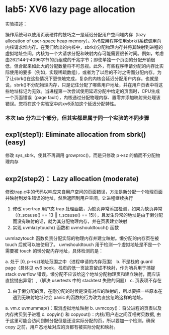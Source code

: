 # lab5: XV6 lazy page allocation
实验描述：
>
操作系统可以使用页表硬件的技巧之一是延迟分配用户空间堆内存（lazy allocation of user-space heap memory）。Xv6应用程序使用sbrk()系统调用向内核请求堆内存。在我们给出的内核中，sbrk()分配物理内存并将其映射到进程的虚拟地址空间。内核为一个大请求分配和映射内存可能需要很长时间。例如，考虑由262144个4096字节的页组成的千兆字节；即使单独一个页面的分配开销很低，但合起来如此大的分配数量将不可忽视。此外，有些程序申请分配的内存比实际使用的要多（例如，实现稀疏数组），或者为了以后的不时之需而分配内存。为了让sbrk()在这些情况下更快地完成，复杂的内核会延迟分配用户内存。也就是说，sbrk()不分配物理内存，只是记住分配了哪些用户地址，并在用户页表中将这些地址标记为无效。当进程第一次尝试使用延迟分配中给定的页面时，CPU生成一个页面错误（page fault），内核通过分配物理内存、置零并添加映射来处理该错误。您将在这个实验室中向xv6添加这个延迟分配特性。
>
### 本次 lab 分为三个部分，但其实都是属于同一个实验的不同步骤
## exp1(step1): Eliminate allocation from sbrk() (easy)
>
修改 sys_sbrk，使其不再调用 growproc()，而是只修改 p->sz 的值而不分配物理内存
>
## exp2(step2)： Lazy allocation (moderate)
>
修改trap.c中的代码以响应来自用户空间的页面错误，方法是新分配一个物理页面并映射到发生错误的地址，然后返回到用户空间，让进程继续执行
>
1. 修改 usertrap 用户态 trap 处理函数，为缺页异常添加检测，如果为缺页异常（(r_scause() == 13 || r_scause() == 15)），且发生异常的地址是由于懒分配而没有映射的话，就为其分配物理内存，并在页表建立映射
2. 实现 uvmlazytouch() 函数和 uvmshouldtouch() 函数
>
uvmlazytouch 函数负责分配实际的物理内存并建立映射。懒分配的内存页在被 touch 后就可以被使用了。
uvmshouldtouch 用于检测一个虚拟地址是不是一个需要被 touch 的懒分配内存地址，具体检测的是：

a. 处于 [0, p->sz)地址范围之中（进程申请的内存范围）
b. 不是栈的 guard page（具体见 xv6 book，栈页的低一页故意留成不映射，作为哨兵用于捕捉 stack overflow 错误。懒分配不应该给这个地址分配物理页和建立映射，而应该直接抛出异常）,（解决 usertests 中的 stacktest 失败的问题）
c. 页表项不存在
>
3. 由于懒分配的页，在刚分配的时候是没有对应的映射的，所以要把一些原本在遇到无映射地址时会 panic 的函数的行为改为直接忽略这样的地址。
>
a. vm.c uvmummap()：取消虚拟地址映射
b. uvmcopy()：将父进程的页表以及内存拷贝到子进程
c. copyin() 和 copyout()：内核/用户态之间互相拷贝数据, 由于这里可能会访问到懒分配但是还没实际分配的页，所以要加一个检测，确保 copy 之前，用户态地址对应的页都有被实际分配和映射。